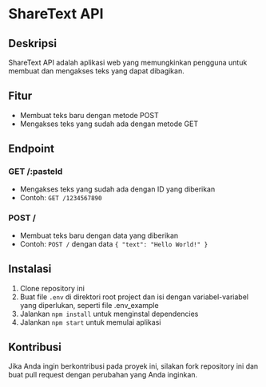 # ShareText API

## Deskripsi

ShareText API adalah aplikasi web yang memungkinkan pengguna untuk membuat dan mengakses teks yang dapat dibagikan.

## Fitur

* Membuat teks baru dengan metode POST
* Mengakses teks yang sudah ada dengan metode GET

## Endpoint

### GET /:pasteId

* Mengakses teks yang sudah ada dengan ID yang diberikan
* Contoh: `GET /1234567890`

### POST /

* Membuat teks baru dengan data yang diberikan
* Contoh: `POST /` dengan data `{ "text": "Hello World!" }`

## Instalasi

1. Clone repository ini
2. Buat file `.env` di direktori root project dan isi dengan variabel-variabel yang diperlukan, seperti file .env_example
3. Jalankan `npm install` untuk menginstal dependencies
4. Jalankan `npm start` untuk memulai aplikasi

## Kontribusi

Jika Anda ingin berkontribusi pada proyek ini, silakan fork repository ini dan buat pull request dengan perubahan yang Anda inginkan.